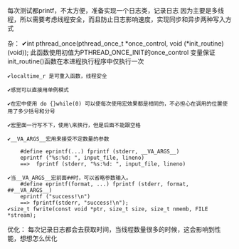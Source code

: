 每次测试都printf，不太方便，准备实现一个日志类，记录日志
因为主要是多线程，所以需要考虑线程安全，而且防止日志影响速度，实现同步和异步两种写入方式


杂：
    ✔int pthread_once(pthread_once_t *once_control, void (*init_routine) (void));
    此函数使用初值为PTHREAD_ONCE_INIT的once_control 变量保证init_routine()函数在本进程执行程序中仅执行一次

    ✔localtime_r 是可重入函数，线程安全

    ✔感觉可以直接用单例模式

    ✔在宏中使用 do {}while(0) 可以使每次使用宏效果都是相同的，不必担心在调用的位置使用了多少括号和分号

    ✔宏里面一行写不下，使用\来换行，但是后面不能跟空格

    ✔__VA_ARGS__宏用来接受不定数量的参数

        #define eprintf(...) fprintf (stderr, __VA_ARGS__)
        eprintf ("%s:%d: ", input_file, lineno)
        ==>  fprintf (stderr, "%s:%d: ", input_file, lineno)

    ✔当__VA_ARGS__宏前面##时，可以省略参数输入。
        #define eprintf(format, ...) fprintf (stderr, format, ##__VA_ARGS__)
        eprintf ("success!\n")
        ==> fprintf(stderr, "success!\n");
    ✔size_t fwrite(const void *ptr, size_t size, size_t nmemb, FILE *stream);


优化：
    每次记录日志都会去获取时间，当线程数量很多的时候，这会影响到性能，想想怎么优化
